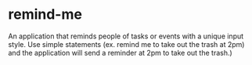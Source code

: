 # remind-me
An application that reminds people of tasks or events with a unique input style. Use simple statements (ex. remind me to take out the trash at 2pm) and the application will send a reminder at 2pm to take out the trash.)
